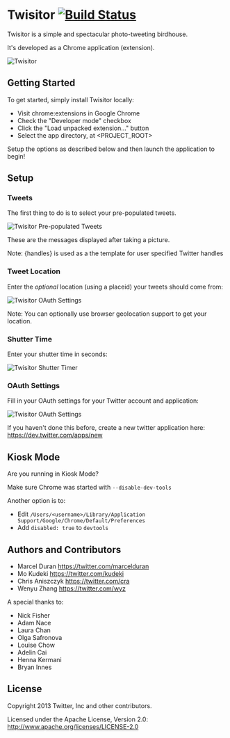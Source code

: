 # Twisitor [![Build Status](https://secure.travis-ci.org/twitter/twisitor.png)](http://travis-ci.org/twitter/twisitor)

Twisitor is a simple and spectacular photo-tweeting birdhouse.

It's developed as a Chrome application (extension).

![Twisitor](https://github.com/twitter/twisitor/raw/master/images/twisitorapp.png)

## Getting Started

To get started, simply install Twisitor locally:

* Visit chrome:extensions in Google Chrome
* Check the "Developer mode" checkbox
* Click the "Load unpacked extension..." button
* Select the app directory, at <PROJECT_ROOT>

Setup the options as described below and then launch the application to begin!

## Setup

### Tweets

The first thing to do is to select your pre-populated tweets.

![Twisitor Pre-populated Tweets](https://github.com/twitter/twisitor/raw/master/images/prepopulatedtweets.png)

These are the messages displayed after taking a picture.

Note: {handles} is used as a the template for user specified Twitter handles

### Tweet Location

Enter the *optional* location (using a placeid) your tweets should come from:

![Twisitor OAuth Settings](https://github.com/twitter/twisitor/raw/master/images/tweetlocation.png)

Note: You can optionally use browser geolocation support to get your location.

### Shutter Time

Enter your shutter time in seconds:

![Twisitor Shutter Timer](https://github.com/twitter/twisitor/raw/master/images/shuttertimer.png)

### OAuth Settings

Fill in your OAuth settings for your Twitter account and application:

![Twisitor OAuth Settings](https://github.com/twitter/twisitor/raw/master/images/oauthsettings.png)

If you haven't done this before, create a new twitter application here: https://dev.twitter.com/apps/new

###

## Kiosk Mode

Are you running in Kiosk Mode?

Make sure Chrome was started with `--disable-dev-tools`

Another option is to:
* Edit `/Users/<username>/Library/Application Support/Google/Chrome/Default/Preferences`
* Add `disabled: true` to `devtools`

## Authors and Contributors

* Marcel Duran <https://twitter.com/marcelduran>
* Mo Kudeki <https://twitter.com/kudeki>
* Chris Aniszczyk <https://twitter.com/cra>
* Wenyu Zhang <https://twitter.com/wyz>

A special thanks to:
* Nick Fisher
* Adam Nace
* Laura Chan
* Olga Safronova
* Louise Chow
* Adelin Cai
* Henna Kermani
* Bryan Innes

## License
Copyright 2013 Twitter, Inc and other contributors.

Licensed under the Apache License, Version 2.0: http://www.apache.org/licenses/LICENSE-2.0
